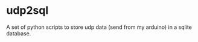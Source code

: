 udp2sql
=======

A set of python scripts to store udp data (send from my arduino) in a sqlite database.